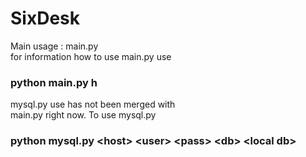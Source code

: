 SixDesk
=======
Main usage : main.py <br/>
for information how to use main.py use <br/> 
	<h3>python main.py h</h3>
mysql.py use has not been merged with <br/> 
main.py right now. To use mysql.py <br/>
	<h3>python mysql.py \<host\> \<user\> \<pass\> \<db\> \<local db\></h3>